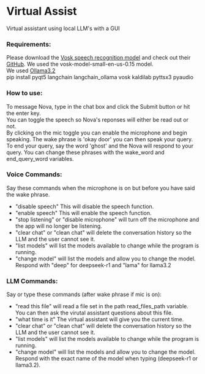 # Virtual Assist
Virtual assistant using local LLM's with a GUI

### Requirements:
Please download the [Vosk speech recognition model](https://alphacephei.com/vosk/models) and check out their [GitHub](https://github.com/alphacep/vosk-api). We used the vosk-model-small-en-us-0.15 model. </br>
We used [Ollama3.2](https://ollama.com/) </br>
pip install pyqt5 langchain langchain_ollama vosk kaldilab pyttsx3 pyaudio


### How to use:
To message Nova, type in the chat box and click the Submit button or hit the enter key. </br>
You can toggle the speech so Nova's reponses will either be read out or not. </br>
By clicking on the mic toggle you can enable the microphone and begin speaking. The wake phrase is 'okay door' you can then speak your query. To end your query, say the word 'ghost' and the Nova will respond to your query. You can change these phrases with the wake_word and end_query_word variables.

### Voice Commands:
Say these commands when the microphone is on but before you have said the wake phrase. </br>
- "disable speech" This will disable the speech function. </br>
- "enable speech" This will enable the speech function. </br>
- "stop listening" or "disable microphone" will turn off the microphone and the app will no longer be listening. </br>
- "clear chat" or "clean chat" will delete the conversation history so the LLM and the user cannot see it. </br>
- "list models" will list the models available to change while the program is running.
- "change model" will list the models and allow you to change the model. Respond with "deep" for deepseek-r1 and "lama" for llama3.2

### LLM Commands:
Say or type these commands (after wake phrase if mic is on):
- "read this file" will read a file set in the path read_files_path variable. You can then ask the virutal assistant questions about this file.
- "what time is it" The virtual assistant will give you the current time.
- "clear chat" or "clean chat" will delete the conversation history so the LLM and the user cannot see it. </br>
- "list models" will list the models available to change while the program is running.
- "change model" will list the models and allow you to change the model. Respond with the exact name of the model when typing (deepseek-r1 or llama3.2).
